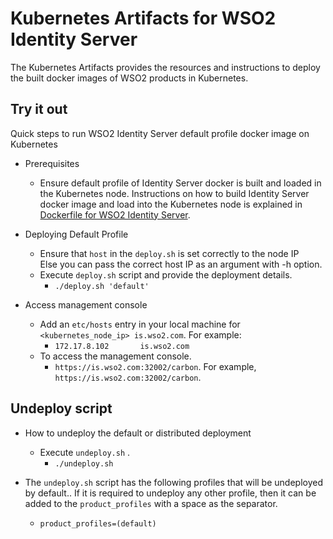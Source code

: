 # Kubernetes Artifacts for WSO2 Identity Server #
The Kubernetes Artifacts provides the resources and instructions to deploy the built docker images of WSO2 products in Kubernetes.

## Try it out
Quick steps to run WSO2 Identity Server default profile docker image on Kubernetes

* Prerequisites
    - Ensure default profile of Identity Server docker is built and loaded in the Kubernetes node.
    Instructions on how to build Identity Server docker image and load into the Kubernetes node is explained in [Dockerfile for WSO2 Identity Server](https://github.com/wso2/dockerfiles/tree/master/wso2is/README.md#building-the-docker-images).

* Deploying Default Profile
    - Ensure that `host` in the `deploy.sh` is set correctly to the node IP  
      Else you can pass the correct host IP as an argument with -h option.
    - Execute `deploy.sh` script and provide the deployment details.
        + `./deploy.sh 'default'`

* Access management console
    - Add an `etc/hosts` entry in your local machine for `<kubernetes_node_ip> is.wso2.com`. For example:
        + `172.17.8.102       is.wso2.com`
    - To access the management console.
        +  `https://is.wso2.com:32002/carbon`. For example, `https://is.wso2.com:32002/carbon`.

## Undeploy script

* How to undeploy the default or distributed deployment
    - Execute `undeploy.sh` .
        + `./undeploy.sh`        
           
* The `undeploy.sh` script has the following profiles that will be undeployed by default.. If it is required to undeploy any other profile, then it can be added to the `product_profiles` with a space as the separator.
    - `product_profiles=(default)`
